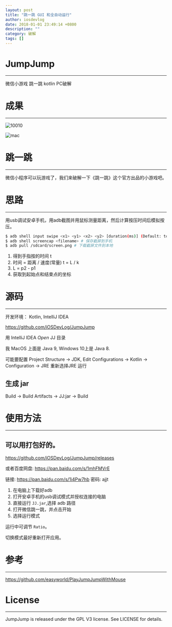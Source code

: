 ```yaml
---
layout: post
title: "跳一跳 GUI 和全自动运行"
author: iosdevlog
date: 2018-01-01 23:49:14 +0800
description: ""
category: 破解
tags: []
---
```


# JumpJump
---

微信小游戏 跳一跳 kotlin PC破解

# 成果
---

![10010](https://github.com/iOSDevLog/JumpJump/raw/master/10010.jpg)

![mac](https://github.com/iOSDevLog/JumpJump/raw/master/mac.png)

# 跳一跳
---

微信小程序可以玩游戏了，我们来破解一下《跳一跳》这个官方出品的小游戏吧。

# 思路
---

用usb调试安卓手机，用adb截图并用鼠标测量距离，然后计算按压时间后模拟按压。

```bash
$ adb shell input swipe <x1> <y1> <x2> <y2> [duration(ms)] (Default: touchscreen) # 模拟长按
$ adb shell screencap <filename> # 保存截屏到手机
$ adb pull /sdcard/screen.png # 下载截屏文件到本地
```

1. 得到手指按的时间 t
1. 时间 = 距离 / 速度(常量) t = L / k
1. L = p2 - p1
1. 获取到起始点和结束点的坐标

# 源码
---

开发环境： Kotlin, IntelliJ IDEA

<https://github.com/iOSDevLog/JumpJump>

用 IntelliJ IDEA *Open* JJ 目录

我 MacOS 上面是 Java 9, Windows 10上是 Java 8.

可能要配置 Project Structure -> JDK, Edit Configurations -> Kotlin -> Configuration -> JRE 重新选择JRE 运行

## 生成 jar

Build -> Build Artifacts -> JJ:jar -> Build

# 使用方法
---

## 可以用打包好的。

<https://github.com/iOSDevLog/JumpJump/releases>

或者百度网盘: <https://pan.baidu.com/s/1mhFMVrE>


链接: https://pan.baidu.com/s/1i4Pw7hb 密码: ajjt

1. 在电脑上下载好adb
1. 打开安卓手机的usb调试模式并授权连接的电脑
1. 直接运行 `JJ.jar`,选择 adb 路径
1. 打开微信跳一跳，并点击开始
1. 选择运行模式

运行中可调节 `Ratio`。

切换模式最好重新打开应用。

# 参考
---

<https://github.com/easyworld/PlayJumpJumpWithMouse>

# License
---

JumpJump is released under the GPL V3 license. See LICENSE for details.

